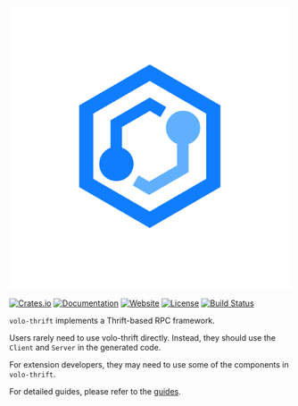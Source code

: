 ![Volo](https://github.com/cloudwego/volo/raw/main/.github/assets/logo.png?sanitize=true)

[![Crates.io](https://img.shields.io/crates/v/volo-thrift)](https://crates.io/crates/volo-thrift)
[![Documentation](https://docs.rs/volo-thrift/badge.svg)](https://docs.rs/volo-thrift)
[![Website](https://img.shields.io/website?up_message=cloudwego&url=https%3A%2F%2Fwww.cloudwego.io%2F)](https://www.cloudwego.io/)
[![License](https://img.shields.io/crates/l/volo-thrift)](#license)
[![Build Status][actions-badge]][actions-url]

`volo-thrift` implements a Thrift-based RPC framework.

Users rarely need to use volo-thrift directly. Instead, they should use the `Client` and `Server` in the generated code.

For extension developers, they may need to use some of the components in `volo-thrift`.

For detailed guides, please refer to the [guides](https://www.cloudwego.io/docs/volo/).

[actions-badge]: https://github.com/cloudwego/volo/actions/workflows/ci.yaml/badge.svg
[actions-url]: https://github.com/cloudwego/volo/actions
